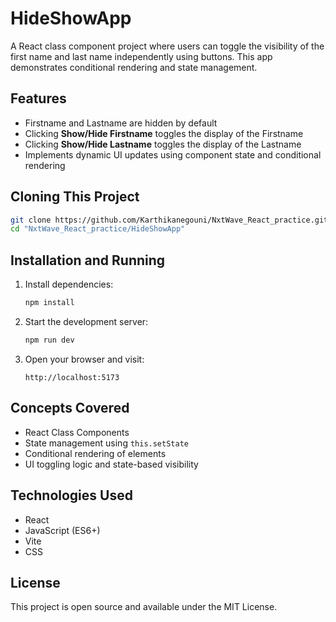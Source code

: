 # HideShowApp

A React class component project where users can toggle the visibility of the first name and last name independently using buttons. This app demonstrates conditional rendering and state management.

## Features

- Firstname and Lastname are hidden by default
- Clicking **Show/Hide Firstname** toggles the display of the Firstname
- Clicking **Show/Hide Lastname** toggles the display of the Lastname
- Implements dynamic UI updates using component state and conditional rendering

## Cloning This Project

```bash
git clone https://github.com/Karthikanegouni/NxtWave_React_practice.git
cd "NxtWave_React_practice/HideShowApp"
```

## Installation and Running

1. Install dependencies:

   ```bash
   npm install
   ```

2. Start the development server:

   ```bash
   npm run dev
   ```

3. Open your browser and visit:

   ```
   http://localhost:5173
   ```

## Concepts Covered

- React Class Components
- State management using `this.setState`
- Conditional rendering of elements
- UI toggling logic and state-based visibility

## Technologies Used

- React
- JavaScript (ES6+)
- Vite
- CSS

## License

This project is open source and available under the MIT License.
